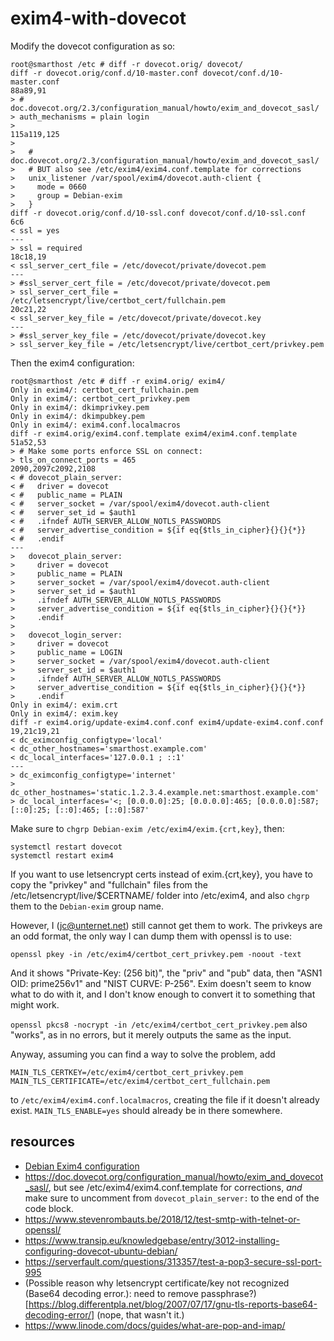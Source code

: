 # exim4-with-dovecot

Modify the dovecot configuration as so:

```
root@smarthost /etc # diff -r dovecot.orig/ dovecot/
diff -r dovecot.orig/conf.d/10-master.conf dovecot/conf.d/10-master.conf
88a89,91
> # doc.dovecot.org/2.3/configuration_manual/howto/exim_and_dovecot_sasl/
> auth_mechanisms = plain login
> 
115a119,125
> 
>   # doc.dovecot.org/2.3/configuration_manual/howto/exim_and_dovecot_sasl/
>   # BUT also see /etc/exim4/exim4.conf.template for corrections
>   unix_listener /var/spool/exim4/dovecot.auth-client {
>     mode = 0660
>     group = Debian-exim
>   }
diff -r dovecot.orig/conf.d/10-ssl.conf dovecot/conf.d/10-ssl.conf
6c6
< ssl = yes
---
> ssl = required
18c18,19
< ssl_server_cert_file = /etc/dovecot/private/dovecot.pem
---
> #ssl_server_cert_file = /etc/dovecot/private/dovecot.pem
> ssl_server_cert_file = /etc/letsencrypt/live/certbot_cert/fullchain.pem
20c21,22
< ssl_server_key_file = /etc/dovecot/private/dovecot.key
---
> #ssl_server_key_file = /etc/dovecot/private/dovecot.key
> ssl_server_key_file = /etc/letsencrypt/live/certbot_cert/privkey.pem
```

Then the exim4 configuration:
```
root@smarthost /etc # diff -r exim4.orig/ exim4/
Only in exim4/: certbot_cert_fullchain.pem
Only in exim4/: certbot_cert_privkey.pem
Only in exim4/: dkimprivkey.pem
Only in exim4/: dkimpubkey.pem
Only in exim4/: exim4.conf.localmacros
diff -r exim4.orig/exim4.conf.template exim4/exim4.conf.template
51a52,53
> # Make some ports enforce SSL on connect:
> tls_on_connect_ports = 465
2090,2097c2092,2108
< # dovecot_plain_server:
< #   driver = dovecot
< #   public_name = PLAIN
< #   server_socket = /var/spool/exim4/dovecot.auth-client
< #   server_set_id = $auth1
< #   .ifndef AUTH_SERVER_ALLOW_NOTLS_PASSWORDS
< #   server_advertise_condition = ${if eq{$tls_in_cipher}{}{}{*}}
< #   .endif
---
>   dovecot_plain_server:
>     driver = dovecot
>     public_name = PLAIN
>     server_socket = /var/spool/exim4/dovecot.auth-client
>     server_set_id = $auth1
>     .ifndef AUTH_SERVER_ALLOW_NOTLS_PASSWORDS
>     server_advertise_condition = ${if eq{$tls_in_cipher}{}{}{*}}
>     .endif
> 
>   dovecot_login_server:
>     driver = dovecot
>     public_name = LOGIN
>     server_socket = /var/spool/exim4/dovecot.auth-client
>     server_set_id = $auth1
>     .ifndef AUTH_SERVER_ALLOW_NOTLS_PASSWORDS
>     server_advertise_condition = ${if eq{$tls_in_cipher}{}{}{*}}
>     .endif
Only in exim4/: exim.crt
Only in exim4/: exim.key
diff -r exim4.orig/update-exim4.conf.conf exim4/update-exim4.conf.conf
19,21c19,21
< dc_eximconfig_configtype='local'
< dc_other_hostnames='smarthost.example.com'
< dc_local_interfaces='127.0.0.1 ; ::1'
---
> dc_eximconfig_configtype='internet'
> dc_other_hostnames='static.1.2.3.4.example.net:smarthost.example.com'
> dc_local_interfaces='<; [0.0.0.0]:25; [0.0.0.0]:465; [0.0.0.0]:587; [::0]:25; [::0]:465; [::0]:587'
```

Make sure to `chgrp Debian-exim /etc/exim4/exim.{crt,key}`, then:

```
systemctl restart dovecot
systemctl restart exim4
```

If you want to use letsencrypt certs instead of exim.{crt,key}, you have
to copy the "privkey" and "fullchain" files from the
/etc/letsencrypt/live/$CERTNAME/ folder into /etc/exim4, and also `chgrp`
them to the `Debian-exim` group name.

However, I (jc@unternet.net) still cannot get them to work. The privkeys are
an odd format, the only way I can dump them with openssl is to use:
```
openssl pkey -in /etc/exim4/certbot_cert_privkey.pem -noout -text
```
And it shows "Private-Key: (256 bit)", the "priv" and "pub" data, then
"ASN1 OID: prime256v1" and "NIST CURVE: P-256". Exim doesn't seem to know
what to do with it, and I don't know enough to convert it to something that
might work.

`openssl pkcs8 -nocrypt -in /etc/exim4/certbot_cert_privkey.pem` also "works",
as in no errors, but it merely outputs the same as the input.

Anyway, assuming you can find a way to solve the problem, add
```
MAIN_TLS_CERTKEY=/etc/exim4/certbot_cert_privkey.pem
MAIN_TLS_CERTIFICATE=/etc/exim4/certbot_cert_fullchain.pem
```
to `/etc/exim4/exim4.conf.localmacros`, creating the file if it doesn't
already exist. `MAIN_TLS_ENABLE=yes` should already be in there somewhere.

## resources
* [Debian Exim4 configuration](https://wiki.debian.org/Exim)
* <https://doc.dovecot.org/configuration_manual/howto/exim_and_dovecot_sasl/>,
  but see /etc/exim4/exim4.conf.template for corrections, *and* make sure
  to uncomment from `dovecot_plain_server:` to the end of the code block.
* <https://www.stevenrombauts.be/2018/12/test-smtp-with-telnet-or-openssl/>
* <https://www.transip.eu/knowledgebase/entry/3012-installing-configuring-dovecot-ubuntu-debian/>
* <https://serverfault.com/questions/313357/test-a-pop3-secure-ssl-port-995>
* (Possible reason why letsencrypt certificate/key not recognized (Base64 decoding error.): need to remove passphrase?)[https://blog.differentpla.net/blog/2007/07/17/gnu-tls-reports-base64-decoding-error/] (nope, that wasn't it.)
* <https://www.linode.com/docs/guides/what-are-pop-and-imap/>
